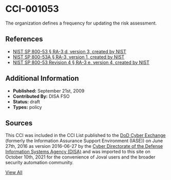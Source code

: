 # CCI-001053

The organization defines a frequency for updating the risk assessment.

## References ##

* [NIST SP 800-53 § RA-3 d, version 3, created by NIST](http://csrc.nist.gov/publications/PubsSPs.html)
* [NIST SP 800-53A § RA-3, version 1, created by NIST](http://csrc.nist.gov/publications/PubsSPs.html)
* [NIST SP 800-53 Revision 4 § RA-3 e, version 4, created by NIST](http://csrc.nist.gov/publications/PubsSPs.html)


## Additional Information ##

* **Published:** September 21st, 2009
* **Contributed By:** DISA FSO
* **Status:** draft
* **Types:** policy

## Sources ##

This CCI was included in the CCI List published to the [DoD Cyber Exchange](https://public.cyber.mil/stigs/cci/)
(formerly the Information Assurance Support Environment (IASE)) on June 27th, 2016 as version
2016-06-27 by the [Cyber Directorate of the Defense Information Systems Agency (DISA)](https://public.cyber.mil/about-cyber/)
and was imported to this site on October 10th, 2021 for the convenience of Joval users and the broader
security automation community.

[View All](../README.md)
